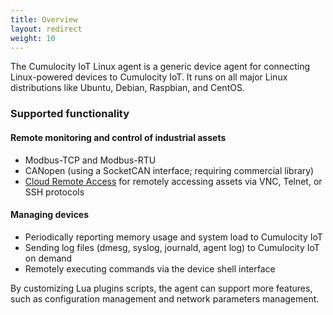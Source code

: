 ```yaml
---
title: Overview
layout: redirect
weight: 10
---
```

The Cumulocity IoT Linux agent is a generic device agent for connecting Linux-powered devices to Cumulocity IoT. It runs on all major Linux distributions like Ubuntu, Debian, Raspbian, and CentOS.

### Supported functionality

#### Remote monitoring and control of industrial assets

- Modbus-TCP and Modbus-RTU
- CANopen (using a SocketCAN interface; requiring commercial library)
- [Cloud Remote Access](/cloud-remote-access/cra-general-aspects) for remotely accessing assets via VNC, Telnet, or SSH protocols

#### Managing devices

- Periodically reporting memory usage and system load to Cumulocity IoT
- Sending log files (dmesg, syslog, journald, agent log) to Cumulocity IoT on demand
- Remotely executing commands via the device shell interface

By customizing Lua plugins scripts, the agent can support more features, such as configuration management and network parameters management.
